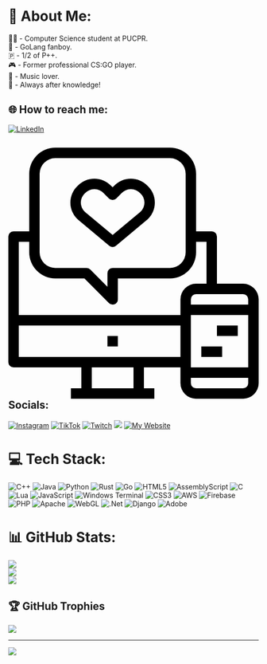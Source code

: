 # 💫 About Me:
👨‍💻 - Computer Science student at PUCPR.<br> 🦫 - GoLang fanboy.<br>   🇵 - 1/2 of P++.<br>🎮 - Former professional CS:GO player.<br>🎵 - Music lover.<br>📖 - Always after knowledge!<br>


## 🌐 How to reach me:
 [![LinkedIn](https://img.shields.io/badge/LinkedIn-%230077B5.svg?logo=linkedin&logoColor=white)](https://linkedin.com/in/pedro-g-martins)
## <svg xmlns="http://www.w3.org/2000/svg" viewBox="0 0 48 48"><g data-name="26-Social media"><path d="M34 42H1a1 1 0 0 1-1-1V17a1 1 0 0 1 1-1h4v2H2v22h32zM40 27h-2v-9h-3v-2h4a1 1 0 0 1 1 1z"/><path d="M25 48H15a1 1 0 0 1-1-1v-6a1 1 0 0 1 1-1h10a1 1 0 0 1 1 1v6a1 1 0 0 1-1 1zm-9-2h8v-4h-8z"/><path d="M12 46h16v2H12zM1 32h33v2H1zM19 36h2v2h-2zM20 30a1 1 0 0 1-.707-.293L14.586 25H9a5.006 5.006 0 0 1-5-5V5a5.006 5.006 0 0 1 5-5h22a5.006 5.006 0 0 1 5 5v15a5.006 5.006 0 0 1-5 5H21v4a1 1 0 0 1-.617.924A.987.987 0 0 1 20 30zM9 2a3 3 0 0 0-3 3v15a3 3 0 0 0 3 3h6a1 1 0 0 1 .707.293L19 26.586V24a1 1 0 0 1 1-1h11a3 3 0 0 0 3-3V5a3 3 0 0 0-3-3z"/><path d="M45 48h-9a3 3 0 0 1-3-3V29a3 3 0 0 1 3-3h9a3 3 0 0 1 3 3v16a3 3 0 0 1-3 3zm-9-20a1 1 0 0 0-1 1v16a1 1 0 0 0 1 1h9a1 1 0 0 0 1-1V29a1 1 0 0 0-1-1z"/><path d="M34 30h13v2H34zM34 42h13v2H34zM20 19a1 1 0 0 1-.641-.232l-6-5a4.385 4.385 0 0 1-.059-6.485 4.457 4.457 0 0 1 6.394 0l.3.3.293-.293a4.462 4.462 0 0 1 6.4-.01 4.385 4.385 0 0 1 0 6.434l-6.056 5.051A1 1 0 0 1 20 19zM16.5 7.929a2.586 2.586 0 0 0-1.806.788 2.389 2.389 0 0 0 0 3.566L20 16.7l5.359-4.467A2.46 2.46 0 0 0 26.1 10.5a2.5 2.5 0 0 0-.8-1.783 2.461 2.461 0 0 0-3.606 0l-.99.99a1 1 0 0 1-1.414 0l-1-1a2.565 2.565 0 0 0-1.79-.778zM40 34h4v2h-4zM37 38h4v2h-4z"/></g></svg> Socials:
 [![Instagram](https://img.shields.io/badge/Instagram-%23E4405F.svg?logo=Instagram&logoColor=white)](https://instagram.com/pontope.pe) [![TikTok](https://img.shields.io/badge/TikTok-%23000000.svg?logo=TikTok&logoColor=white)](https://tiktok.com/@pontope) [![Twitch](https://img.shields.io/badge/Twitch-%239146FF.svg?logo=Twitch&logoColor=white)](https://twitch.tv/pontope) [![](https://img.shields.io/youtube/channel/subscribers/UCKckVswEd8d9LEtQCs9ESrA)](https://www.youtube.com/@pontopepe) [![My Website](🌐)](pedrogradowski.com)

 
# 💻 Tech Stack:
![C++](https://img.shields.io/badge/c++-%2300599C.svg?style=for-the-badge&logo=c%2B%2B&logoColor=white) ![Java](https://img.shields.io/badge/java-%23ED8B00.svg?style=for-the-badge&logo=openjdk&logoColor=white) ![Python](https://img.shields.io/badge/python-3670A0?style=for-the-badge&logo=python&logoColor=ffdd54) ![Rust](https://img.shields.io/badge/rust-%23000000.svg?style=for-the-badge&logo=rust&logoColor=white) ![Go](https://img.shields.io/badge/go-%2300ADD8.svg?style=for-the-badge&logo=go&logoColor=white) ![HTML5](https://img.shields.io/badge/html5-%23E34F26.svg?style=for-the-badge&logo=html5&logoColor=white) ![AssemblyScript](https://img.shields.io/badge/assembly%20script-%23000000.svg?style=for-the-badge&logo=assemblyscript&logoColor=white) ![C](https://img.shields.io/badge/c-%2300599C.svg?style=for-the-badge&logo=c&logoColor=white) ![Lua](https://img.shields.io/badge/lua-%232C2D72.svg?style=for-the-badge&logo=lua&logoColor=white) ![JavaScript](https://img.shields.io/badge/javascript-%23323330.svg?style=for-the-badge&logo=javascript&logoColor=%23F7DF1E) ![Windows Terminal](https://img.shields.io/badge/Windows%20Terminal-%234D4D4D.svg?style=for-the-badge&logo=windows-terminal&logoColor=white) ![CSS3](https://img.shields.io/badge/css3-%231572B6.svg?style=for-the-badge&logo=css3&logoColor=white) ![AWS](https://img.shields.io/badge/AWS-%23FF9900.svg?style=for-the-badge&logo=amazon-aws&logoColor=white) ![Firebase](https://img.shields.io/badge/firebase-%23039BE5.svg?style=for-the-badge&logo=firebase) ![PHP](https://img.shields.io/badge/php-%23777BB4.svg?style=for-the-badge&logo=php&logoColor=white) ![Apache](https://img.shields.io/badge/apache-%23D42029.svg?style=for-the-badge&logo=apache&logoColor=white) ![WebGL](https://img.shields.io/badge/WebGL-990000?logo=webgl&logoColor=white&style=for-the-badge) ![.Net](https://img.shields.io/badge/.NET-5C2D91?style=for-the-badge&logo=.net&logoColor=white) ![Django](https://img.shields.io/badge/django-%23092E20.svg?style=for-the-badge&logo=django&logoColor=white) ![Adobe](https://img.shields.io/badge/adobe-%23FF0000.svg?style=for-the-badge&logo=adobe&logoColor=white)
# 📊 GitHub Stats:
![](https://github-readme-stats.vercel.app/api?username=PontoPe&theme=transparent&hide_border=false&include_all_commits=true&count_private=true)<br/>
![](https://github-readme-streak-stats.herokuapp.com/?user=PontoPe&theme=transparent&hide_border=false)<br/>
![](https://github-readme-stats.vercel.app/api/top-langs/?username=PontoPe&theme=transparent&hide_border=false&include_all_commits=true&count_private=true&layout=compact)

## 🏆 GitHub Trophies
![](https://github-profile-trophy.vercel.app/?username=PontoPe&theme=monokai&no-frame=false&no-bg=true&margin-w=4)

---
[![](https://visitcount.itsvg.in/api?id=PontoPe&icon=2&color=10)](https://visitcount.itsvg.in)

<!-- Proudly created with GPRM ( https://gprm.itsvg.in ) -->
